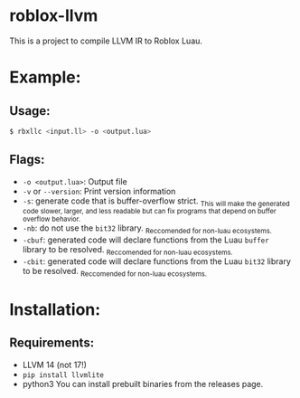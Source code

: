 # roblox-llvm
This is a project to compile LLVM IR to Roblox Luau. 

# Example:
## Usage:
```bash
$ rbxllc <input.ll> -o <output.lua>
```
## Flags:
- `-o <output.lua>`: Output file
- `-v` or `--version`: Print version information
- `-s`: generate code that is buffer-overflow strict. <sub>This will make the generated code slower, larger, and less readable but can fix programs that depend on buffer overflow behavior.</sub>
- `-nb`: do not use the `bit32` library. <sub>Reccomended for non-luau ecosystems.</sub>
- `-cbuf`: generated code will declare functions from the Luau `buffer` library to be resolved. <sub>Reccomended for non-luau ecosystems.</sub>
- `-cbit`: generated code will declare functions from the Luau `bit32` library to be resolved. <sub>Reccomended for non-luau ecosystems.</sub>
# Installation:
## Requirements:
- LLVM 14 (not 17!)
- `pip install llvmlite`
- python3
You can install prebuilt binaries from the releases page.
